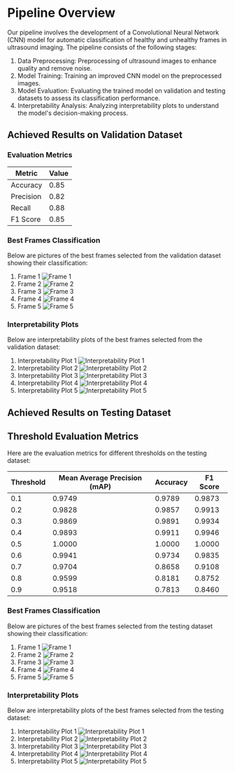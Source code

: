 # Pipeline Overview

Our pipeline involves the development of a Convolutional Neural Network (CNN) model for automatic classification of healthy and unhealthy frames in ultrasound imaging. The pipeline consists of the following stages:

1. Data Preprocessing: Preprocessing of ultrasound images to enhance quality and remove noise.
2. Model Training: Training an improved CNN model on the preprocessed images.
3. Model Evaluation: Evaluating the trained model on validation and testing datasets to assess its classification performance.
4. Interpretability Analysis: Analyzing interpretability plots to understand the model's decision-making process.

## Achieved Results on Validation Dataset

### Evaluation Metrics

| Metric             | Value   |
|--------------------|---------|
| Accuracy           | 0.85    |
| Precision          | 0.82    |
| Recall             | 0.88    |
| F1 Score           | 0.85    |

### Best Frames Classification

Below are pictures of the best frames selected from the validation dataset showing their classification:

1. Frame 1 ![Frame 1](validation_frame1.jpg)
2. Frame 2 ![Frame 2](validation_frame2.jpg)
3. Frame 3 ![Frame 3](validation_frame3.jpg)
4. Frame 4 ![Frame 4](validation_frame4.jpg)
5. Frame 5 ![Frame 5](validation_frame5.jpg)

### Interpretability Plots

Below are interpretability plots of the best frames selected from the validation dataset:

1. Interpretability Plot 1 ![Interpretability Plot 1](validation_interpretability_plot1.jpg)
2. Interpretability Plot 2 ![Interpretability Plot 2](validation_interpretability_plot2.jpg)
3. Interpretability Plot 3 ![Interpretability Plot 3](validation_interpretability_plot3.jpg)
4. Interpretability Plot 4 ![Interpretability Plot 4](validation_interpretability_plot4.jpg)
5. Interpretability Plot 5 ![Interpretability Plot 5](validation_interpretability_plot5.jpg)

## Achieved Results on Testing Dataset
## Threshold Evaluation Metrics

Here are the evaluation metrics for different thresholds on the testing dataset:

| Threshold | Mean Average Precision (mAP) | Accuracy | F1 Score |
|-----------|------------------------------|----------|----------|
| 0.1       | 0.9749                       | 0.9789   | 0.9873   |
| 0.2       | 0.9828                       | 0.9857   | 0.9913   |
| 0.3       | 0.9869                       | 0.9891   | 0.9934   |
| 0.4       | 0.9893                       | 0.9911   | 0.9946   |
| 0.5       | 1.0000                       | 1.0000   | 1.0000   |
| 0.6       | 0.9941                       | 0.9734   | 0.9835   |
| 0.7       | 0.9704                       | 0.8658   | 0.9108   |
| 0.8       | 0.9599                       | 0.8181   | 0.8752   |
| 0.9       | 0.9518                       | 0.7813   | 0.8460   |


### Best Frames Classification

Below are pictures of the best frames selected from the testing dataset showing their classification:

1. Frame 1 ![Frame 1](testing_frame1.jpg)
2. Frame 2 ![Frame 2](testing_frame2.jpg)
3. Frame 3 ![Frame 3](testing_frame3.jpg)
4. Frame 4 ![Frame 4](testing_frame4.jpg)
5. Frame 5 ![Frame 5](testing_frame5.jpg)

### Interpretability Plots

Below are interpretability plots of the best frames selected from the testing dataset:

1. Interpretability Plot 1 ![Interpretability Plot 1](testing_interpretability_plot1.jpg)
2. Interpretability Plot 2 ![Interpretability Plot 2](testing_interpretability_plot2.jpg)
3. Interpretability Plot 3 ![Interpretability Plot 3](testing_interpretability_plot3.jpg)
4. Interpretability Plot 4 ![Interpretability Plot 4](testing_interpretability_plot4.jpg)
5. Interpretability Plot 5 ![Interpretability Plot 5](testing_interpretability_plot5.jpg)


